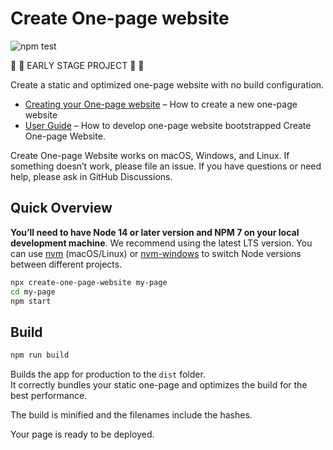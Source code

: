 # Create One-page website

![npm test](https://github.com/cbazureau/create-one-page-website/actions/workflows/main.yml/badge.svg)

🚧 🚧 EARLY STAGE PROJECT 🚧 🚧

Create a static and optimized one-page website with no build configuration.

- [Creating your One-page website](https://github.com/cbazureau/create-one-page-website) – How to create a new one-page website
- [User Guide](https://cbazureau.github.io/create-one-page-website/) – How to develop one-page website bootstrapped Create One-page Website.

Create One-page Website works on macOS, Windows, and Linux.
If something doesn’t work, please file an issue.
If you have questions or need help, please ask in GitHub Discussions.

## Quick Overview

**You’ll need to have Node 14 or later version and NPM 7 on your local development machine**. We recommend using the latest LTS version. You can use [nvm](https://github.com/creationix/nvm#installation) (macOS/Linux) or [nvm-windows](https://github.com/coreybutler/nvm-windows#node-version-manager-nvm-for-windows) to switch Node versions between different projects.

```sh
npx create-one-page-website my-page
cd my-page
npm start
```

## Build

```sh
npm run build
```

Builds the app for production to the `dist` folder.<br>
It correctly bundles your static one-page and optimizes the build for the best performance.

The build is minified and the filenames include the hashes.<br>

Your page is ready to be deployed.
